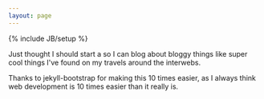 ```yaml
---
layout: page
---
```

{% include JB/setup %}

Just thought I should start a so I can blog about bloggy things like super cool
things I've found on my travels around the interwebs.

Thanks to jekyll-bootstrap for making this 10 times easier, as I always think
web development is 10 times easier than it really is.

